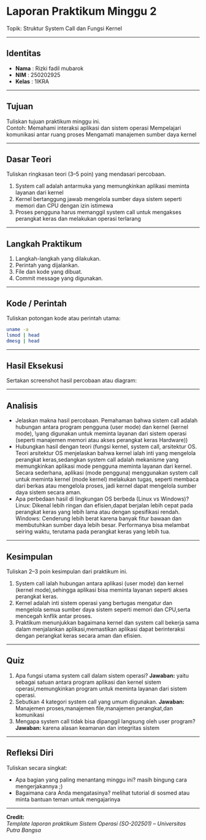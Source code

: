 
# Laporan Praktikum Minggu 2
Topik: Struktur System Call dan Fungsi Kernel

---

## Identitas
- **Nama**  : Rizki fadil mubarok  
- **NIM**   : 250202925
- **Kelas** : 1IKRA

---

## Tujuan
Tuliskan tujuan praktikum minggu ini.  
Contoh:  Memahami interaksi aplikasi dan sistem operasi
        Mempelajari komunikasi antar ruang proses
        Mengamati manajemen sumber daya kernel

---

## Dasar Teori
Tuliskan ringkasan teori (3–5 poin) yang mendasari percobaan.
1) System call adalah antarmuka yang memungkinkan aplikasi meminta layanan dari kernel
2) Kernel bertanggung jawab mengelola sumber daya sistem seperti memori dan CPU dengan izin istimewa
3) Proses pengguna harus memanggil system call untuk mengakses perangkat keras dan melakukan operasi terlarang

---

## Langkah Praktikum
1. Langkah-langkah yang dilakukan.  
2. Perintah yang dijalankan.  
3. File dan kode yang dibuat.  
4. Commit message yang digunakan.

---

## Kode / Perintah
Tuliskan potongan kode atau perintah utama:
```bash
uname -a
lsmod | head
dmesg | head
```

---

## Hasil Eksekusi
Sertakan screenshot hasil percobaan atau diagram:


---

## Analisis
- Jelaskan makna hasil percobaan.
    Pemahaman bahwa sistem call adalah hubungan antara program pengguna (user mode) dan kernel (kernel mode), \yang digunakan untuk meminta layanan dari sistem         operasi (seperti manajemen memori atau akses perangkat keras Hardware))
- Hubungkan hasil dengan teori (fungsi kernel, system call, arsitektur OS.
    Teori arsitektur OS menjelaskan bahwa kernel ialah inti yang mengelola perangkat keras,sedangkan system call adalah mekanisme yang memungkinkan aplikasi mode       pengguna meminta layanan dari kernel. Secara sederhana, aplikasi (mode pengguna) menggunakan system call untuk meminta kernel (mode kernel) melakukan tugas,        seperti membaca dari berkas atau mengelola proses, jadi kernel dapat mengelola sumber daya sistem secara aman.  
- Apa perbedaan hasil di lingkungan OS berbeda (Linux vs Windows)?
  Linux:   Dikenal lebih ringan dan efisien,dapat berjalan lebih cepat pada perangkat keras yang lebih lama atau dengan spesifikasi rendah.
  Windows: Cenderung lebih berat karena banyak fitur bawaan dan membutuhkan sumber daya lebih besar. Performanya bisa melambat seiring waktu, terutama pada                    perangkat keras yang lebih tua. 

---

## Kesimpulan
Tuliskan 2–3 poin kesimpulan dari praktikum ini.
1. System call ialah hubungan antara aplikasi (user mode) dan kernel (kernel mode),sehingga aplikasi bisa meminta layanan seperti akses perangkat keras.
2. Kernel adalah inti sistem operasi yang bertugas mengatur dan mengelola semua sumber daya sistem seperti memori dan CPU,serta mencegah knflik antar proses.
3. Praktikum menunjukkan bagaimana kernel dan system call bekerja sama dalam menjalankan aplikasi,memastikan aplikasi dapat berinteraksi dengan perangkat keras secara aman dan efisien.  

---

## Quiz
1. Apa fungsi utama system call dalam sistem operasi?
   **Jawaban:**  yaitu sebagai satuan antara program aplikasi dan kernel sistem operasi,memungkinkan program untuk meminta layanan dari sistem operasi.
2. Sebutkan 4 kategori system call yang umum digunakan.
   **Jawaban:**  Manajemen proses,manajemen file,manajemen perangkat,dan komunikasi
3. Mengapa system call tidak bisa dipanggil langsung oleh user program?
   **Jawaban:** karena alasan keamanan dan integritas sistem 

---

## Refleksi Diri
Tuliskan secara singkat:
- Apa bagian yang paling menantang minggu ini?  masih bingung cara mengerjakannya ;)
- Bagaimana cara Anda mengatasinya?  melihat tutorial di sosmed atau minta bantuan teman untuk mengajarinya

---

**Credit:**  
_Template laporan praktikum Sistem Operasi (SO-202501) – Universitas Putra Bangsa_
